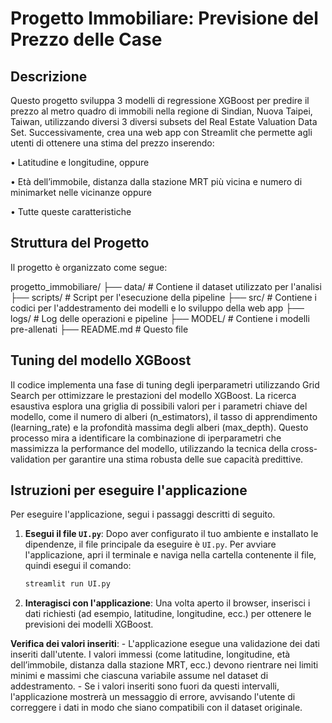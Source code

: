 # Progetto Immobiliare: Previsione del Prezzo delle Case

## Descrizione
Questo progetto sviluppa 3 modelli di regressione XGBoost per predire il prezzo al metro quadro di immobili nella regione di Sindian, Nuova Taipei, Taiwan, utilizzando diversi 3 diversi subsets del Real Estate Valuation Data Set.
Successivamente, crea una web app con Streamlit che permette agli utenti di ottenere una stima del prezzo inserendo:

• Latitudine e longitudine, oppure

• Età dell’immobile, distanza dalla stazione MRT più vicina e numero di minimarket nelle vicinanze oppure

• Tutte queste caratteristiche


## Struttura del Progetto
Il progetto è organizzato come segue:

progetto_immobiliare/
├── data/ # Contiene il dataset utilizzato per l'analisi 
├── scripts/ # Script per l'esecuzione della pipeline
├── src/ # Contiene i codici per l'addestramento dei modelli e lo sviluppo della web app
├── logs/ # Log delle operazioni e pipeline 
├── MODEL/ # Contiene i modelli pre-allenati 
├── README.md # Questo file

## Tuning del modello XGBoost
Il codice implementa una fase di tuning degli iperparametri utilizzando Grid Search per ottimizzare le prestazioni del modello XGBoost. La ricerca esaustiva esplora una griglia di possibili valori per i parametri chiave del modello, come il numero di alberi (n_estimators), il tasso di apprendimento (learning_rate) e la profondità massima degli alberi (max_depth). Questo processo mira a identificare la combinazione di iperparametri che massimizza la performance del modello, utilizzando la tecnica della cross-validation per garantire una stima robusta delle sue capacità predittive.


## Istruzioni per eseguire l'applicazione
Per eseguire l'applicazione, segui i passaggi descritti di seguito.

1. **Esegui il file `UI.py`**:
    Dopo aver configurato il tuo ambiente e installato le dipendenze, il file principale da eseguire è `UI.py`. Per avviare l'applicazione, apri il terminale e naviga nella cartella contenente il file, quindi esegui il comando:

    ```bash
    streamlit run UI.py
    ```

2. **Interagisci con l'applicazione**:
    Una volta aperto il browser, inserisci i dati richiesti (ad esempio, latitudine, longitudine, ecc.) per ottenere le previsioni dei modelli XGBoost.

 **Verifica dei valori inseriti**:
    - L'applicazione esegue una validazione dei dati inseriti dall'utente. I valori immessi (come latitudine, longitudine, età dell’immobile, distanza dalla stazione MRT, ecc.) devono rientrare nei limiti minimi e massimi che ciascuna variabile assume nel dataset di addestramento.
    - Se i valori inseriti sono fuori da questi intervalli, l'applicazione mostrerà un messaggio di errore, avvisando l'utente di correggere i dati in modo che siano compatibili con il dataset originale.


